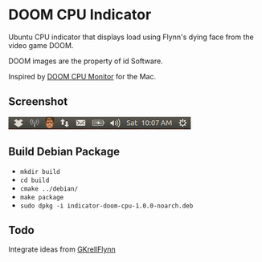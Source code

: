DOOM CPU Indicator
==================

Ubuntu CPU indicator that displays load using Flynn's dying face from the video game DOOM.

DOOM images are the property of id Software.

Inspired by [DOOM CPU Monitor](https://github.com/AshFurrow/DOOM-CPU-Monitor) for the Mac.

Screenshot
----------

![Screenshot](screenshot.png)

Build Debian Package
--------------------

* `mkdir build`
* `cd build`
* `cmake ../debian/`
* `make package`
* `sudo dpkg -i indicator-doom-cpu-1.0.0-noarch.deb`

Todo
----

Integrate ideas from [GKrellFlynn](http://bax.comlab.uni-rostock.de/en/projects/flynn/)
